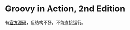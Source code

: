 # Groovy in Action, 2nd Edition

有[官方源码][1]，但结构不好，不能直接运行。

[1]: https://github.com/Dierk/GroovyInAction
